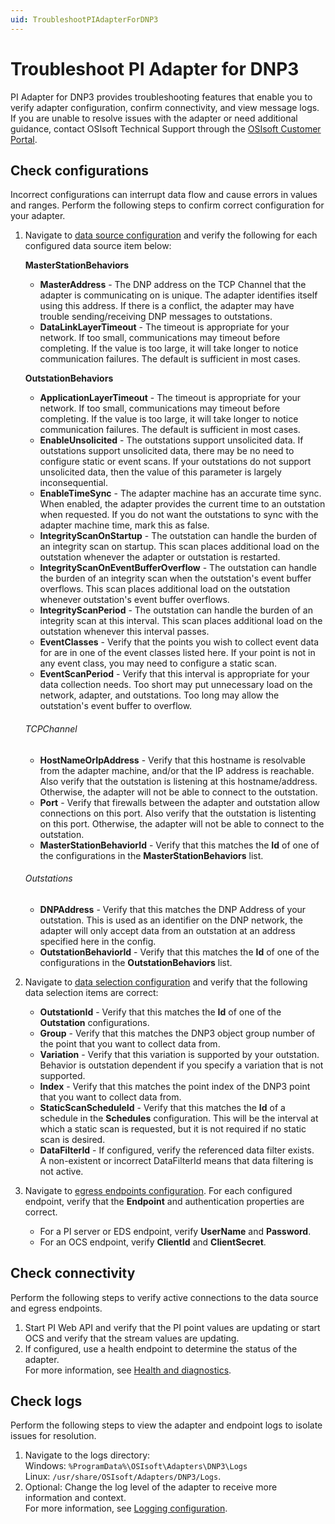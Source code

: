 ```yaml
---
uid: TroubleshootPIAdapterForDNP3
---
```


# Troubleshoot PI Adapter for DNP3

PI Adapter for DNP3 provides troubleshooting features that enable you to verify adapter configuration, confirm connectivity, and view message logs. If you are unable to resolve issues with the adapter or need additional guidance, contact OSIsoft Technical Support through the [OSIsoft Customer Portal](https://my.osisoft.com/).

## Check configurations

Incorrect configurations can interrupt data flow and cause errors in values and ranges. Perform the following steps to confirm correct configuration for your adapter.

1. Navigate to [data source configuration](xref:PIAdapterForDNP3DataSourceConfiguration) and verify the following for each configured data source item below:

      **MasterStationBehaviors**
      * **MasterAddress** - The DNP address on the TCP Channel that the adapter is communicating on is unique. The adapter identifies itself using this address. If there is a conflict, the adapter may have trouble sending/receiving DNP messages to outstations. 
      * **DataLinkLayerTimeout** - The timeout is appropriate for your network. If too small, communications may timeout before completing. If the value is too large, it will take longer to notice communication failures. The default is sufficient in most cases. 
      
      **OutstationBehaviors**
      * **ApplicationLayerTimeout** - The timeout is appropriate for your network. If too small, communications may timeout before completing. If the value is too large, it will take longer to notice communication failures. The default is sufficient in most cases. 
      * **EnableUnsolicited** - The outstations support unsolicited data. If outstations support unsolicited data, there may be no need to configure static or event scans. If your outstations do not support unsolicited data, then the value of this parameter is largely inconsequential. 
      * **EnableTimeSync** - The adapter machine has an accurate time sync. When enabled, the adapter provides the current time to an outstation when requested. If you do not want the outstations to sync with the adapter machine time, mark this as false. 
      * **IntegrityScanOnStartup** - The outstation can handle the burden of an integrity scan on startup. This scan places additional load on the outstation whenever the adapter or outstation is restarted. 
      * **IntegrityScanOnEventBufferOverflow** - The outstation can handle the burden of an integrity scan when the outstation's event buffer overflows. This scan places additional load on the outstation whenever outstation's event buffer overflows. 
      * **IntegrityScanPeriod** - The outstation can handle the burden of an integrity scan at this interval. This scan places additional load on the outstation whenever this interval passes. 
      * **EventClasses** - Verify that the points you wish to collect event data for are in one of the event classes listed here. If your point is not in any event class, you may need to configure a static scan. 
      * **EventScanPeriod** - Verify that this interval is appropriate for your data collection needs. Too short may put unnecessary load on the network, adapter, and outstations. Too long may allow the outstation's event buffer to overflow. 

      ###### TCPChannel
      * **HostNameOrIpAddress** - Verify that this hostname is resolvable from the adapter machine, and/or that the IP address is reachable. Also verify that the outstation is listening at this hostname/address. Otherwise, the adapter will not be able to connect to the outstation. 
      * **Port** - Verify that firewalls between the adapter and outstation allow connections on this port. Also verify that the outstation is listenting on this port. Otherwise, the adapter will not be able to connect to the outstation. 
      * **MasterStationBehaviorId** - Verify that this matches the **Id** of one of the configurations in the **MasterStationBehaviors** list. 
      
      ###### Outstations 
      * **DNPAddress** - Verify that this matches the DNP Address of your outstation. This is used as an identifier on the DNP network, the adapter will only accept data from an outstation at an address specified here in the config. 
      * **OutstationBehaviorId** - Verify that this matches the **Id** of one of the configurations in the **OutstationBehaviors** list. 

2. Navigate to [data selection configuration](xref:PIAdapterForDNP3DataSelectionConfiguration) and verify that the following data selection items are correct:

      * **OutstationId** - Verify that this matches the **Id** of one of the **Outstation** configurations. 
      * **Group** - Verify that this matches the DNP3 object group number of the point that you want to collect data from. 
      * **Variation** - Verify that this variation is supported by your outstation. Behavior is outstation dependent if you specify a variation that is not supported. 
      * **Index** - Verify that this matches the point index of the DNP3 point that you want to collect data from. 
      * **StaticScanScheduleId** - Verify that this matches the **Id** of a schedule in the **Schedules** configuration. This will be the interval at which a static scan is requested, but it is not required if no static scan is desired. 
      * **DataFilterId** - If configured, verify the referenced data filter exists.<br> A non-existent or incorrect DataFilterId  means that data filtering is not active.

3. Navigate to [egress endpoints configuration](xref:EgressEndpointsConfiguration). For each configured endpoint, verify that the **Endpoint** and authentication properties are correct.

    * For a PI server or EDS endpoint, verify **UserName** and **Password**.
    * For an OCS endpoint, verify **ClientId** and **ClientSecret**.

## Check connectivity

Perform the following steps to verify active connections to the data source and egress endpoints.

1. Start PI Web API and verify that the PI point values are updating or start OCS and verify that the stream values are updating.
2. If configured, use a health endpoint to determine the status of the adapter.<br>For more information, see [Health and diagnostics](xref:HealthAndDiagnostics).

## Check logs

Perform the following steps to view the adapter and endpoint logs to isolate issues for resolution.

1. Navigate to the logs directory:<br>
    Windows: `%ProgramData%\OSIsoft\Adapters\DNP3\Logs`<br>
    Linux: `/usr/share/OSIsoft/Adapters/DNP3/Logs`.
2. Optional: Change the log level of the adapter to receive more information and context.<br>For more information, see [Logging configuration](xref:LoggingConfiguration).
